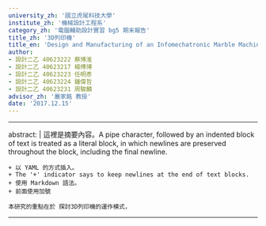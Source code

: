 ```yaml
---
university_zh: '國立虎尾科技大學'
institute_zh: '機械設計工程系'
category_zh: '電腦輔助設計實習 bg5 期末報告'
title_zh: '3D列印機'
title_en: 'Design and Manufacturing of an Infomechatronic Marble Machine Project'
author:
- 設計二乙 40623222 蔡博淮
- 設計二乙 40623217 楊傅博
- 設計二乙 40623223 任明彥
- 設計二乙 40623224 鍾偉哲
- 設計二乙 40623231 周駿麟
advisor_zh: '嚴家銘 教授'
date: '2017.12.15'
---
```


---
abstract: |
    這裡是摘要內容。A pipe character, followed by an indented block of text is treated as a literal block, in which newlines are preserved throughout the block, including the final newline.
    
    + 以 YAML 的方式插入。
    + The '+' indicator says to keep newlines at the end of text blocks.
    + 使用 Markdown 語法。
    + 前面使用加號
    
    本研究的重點在於 探討3D列印機的運作模式，
---


